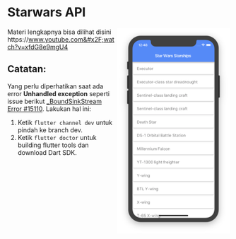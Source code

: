 # Starwars API

<img align="right" src="https://github.com/omrobbie/flutter-starwars-api/blob/master/screenshot/preview.png" width="256">

Materi lengkapnya bisa dilihat disini https:&#x2F;&#x2F;www.youtube.com&#x2F;watch?v=xfdG8e9mgU4

## Catatan:
Yang perlu diperhatikan saat ada error **Unhandled exception** seperti issue berikut [_BoundSinkStream Error #15110](https://github.com/flutter/flutter/issues/15110). Lakukan hal ini:
1. Ketik ```flutter channel dev``` untuk pindah ke branch dev.
2. Ketik ```flutter doctor``` untuk building flutter tools dan download Dart SDK.

